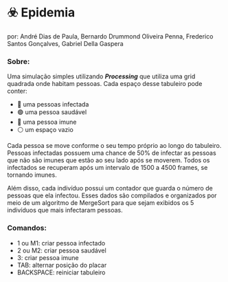# ☣️ Epidemia
por: André Dias de Paula, Bernardo Drummond Oliveira Penna, Frederico Santos Gonçalves, Gabriel Della Gaspera

### Sobre:
Uma simulação simples utilizando ***Processing*** que utiliza uma grid quadrada onde habitam pessoas. Cada espaço desse tabuleiro pode conter:
- 🔴 uma pessoas infectada
- 🟢 uma pessoa saudável
- 🔵 uma pessoa imune
- ⚪ um espaço vazio

Cada pessoa se move conforme o seu tempo próprio ao longo do tabuleiro. Pessoas infectadas possuem uma chance de 50% de infectar as pessoas que não são imunes que estão ao seu lado após se moverem. Todos os infectados se recuperam após um intervalo de 1500 a 4500 frames, se tornando imunes.

Além disso, cada indivíduo possui um contador que guarda o número de pessoas que ela infectou. Esses dados são compilados e organizados por meio de um algoritmo de MergeSort para que sejam exibidos os 5 indivíduos que mais infectaram pessoas.

### Comandos:
- 1 ou M1: criar pessoa infectado
- 2 ou M2: criar pessoa saudável
- 3: criar pessoa imune
- TAB: alternar posição do placar
- BACKSPACE: reiniciar tabuleiro
